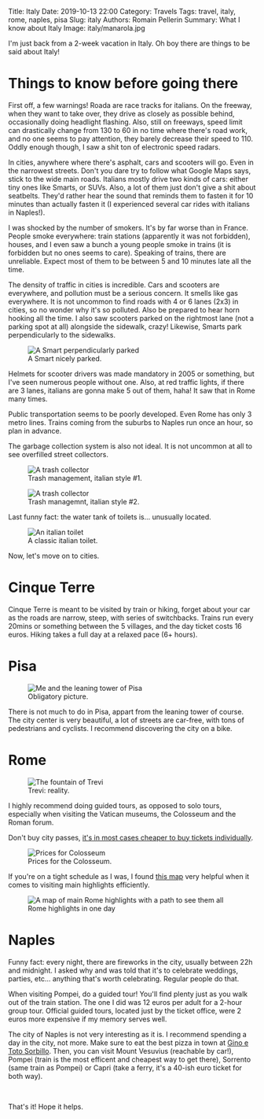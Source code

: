 Title: Italy
Date: 2019-10-13 22:00
Category: Travels
Tags: travel, italy, rome, naples, pisa
Slug: italy
Authors: Romain Pellerin
Summary: What I know about Italy
Image: italy/manarola.jpg

I'm just back from a 2-week vacation in Italy. Oh boy there are things to be said about Italy!

# Things to know before going there

First off, a few warnings! Roada are race tracks for italians. On the freeway, when they want to take over, they drive as closely as possible behind, occasionally doing headlight flashing. Also, still on freeways, speed limit can drastically change from 130 to 60 in no time where there's road work, and no one seems to pay attention, they barely decrease their speed to 110. Oddly enough though, I saw a shit ton of electronic speed radars.

In cities, anywhere where there's asphalt, cars and scooters will go. Even in the narrowest streets. Don't you dare try to follow what Google Maps says, stick to the wide main roads. Italians mostly drive two kinds of cars: either tiny ones like Smarts, or SUVs. Also, a lot of them just don't give a shit about seatbelts. They'd rather hear the sound that reminds them to fasten it for 10 minutes than actually fasten it (I experienced several car rides with italians in Naples!).

I was shocked by the number of smokers. It's by far worse than in France. People smoke everywhere: train stations (apparently it was not forbidden), houses, and I even saw a bunch a young people smoke in trains (it is forbidden but no ones seems to care). Speaking of trains, there are unreliable. Expect most of them to be between 5 and 10 minutes late all the time.

The density of traffic in cities is incredible. Cars and scooters are everywhere, and pollution must be a serious concern. It smells like gas everywhere. It is not uncommon to find roads with 4 or 6 lanes (2x3) in cities, so no wonder why it's so polluted. Also be prepared to hear horn hooking all the time. I also saw scooters parked on the rightmost lane (not a parking spot at all) alongside the sidewalk, crazy! Likewise, Smarts park perpendicularly to the sidewalks.

<figure class="center">
<img src="{filename}/images/italy/smart.jpg" alt="A Smart perpendicularly parked" />
<figcaption>A Smart nicely parked.</figcaption>
</figure>

Helmets for scooter drivers was made mandatory in 2005 or something, but I've seen numerous people without one. Also, at red traffic lights, if there are 3 lanes, italians are gonna make 5 out of them, haha! It saw that in Rome many times.

Public transportation seems to be poorly developed. Even Rome has only 3 metro lines. Trains coming from the suburbs to Naples run once an hour, so plan in advance.

The garbage collection system is also not ideal. It is not uncommon at all to see overfilled street collectors.

<figure class="center">
<img src="{filename}/images/italy/trash1.jpg" alt="A trash collector" />
<figcaption>Trash management, italian style #1.</figcaption>
</figure>

<figure class="center">
<img src="{filename}/images/italy/trash2.jpg" alt="A trash collector" />
<figcaption>Trash managemnt, italian style #2.</figcaption>
</figure>

Last funny fact: the water tank of toilets is... unusually located.

<figure class="center">
<img src="{filename}/images/italy/toilet.jpg" alt="An italian toilet" />
<figcaption>A classic italian toilet.</figcaption>
</figure>

Now, let's move on to cities.

# Cinque Terre

Cinque Terre is meant to be visited by train or hiking, forget about your car as the roads are narrow, steep, with series of switchbacks. Trains run every 20mins or something between the 5 villages, and the day ticket costs 16 euros. Hiking takes a full day at a relaxed pace (6+ hours).

# Pisa

<figure class="center">
<img src="{filename}/images/italy/pisa.jpg" alt="Me and the leaning tower of Pisa" />
<figcaption>Obligatory picture.</figcaption>
</figure>

There is not much to do in Pisa, appart from the leaning tower of course. The city center is very beautiful, a lot of streets are car-free, with tons of pedestrians and cyclists. I recommend discovering the city on a bike.

# Rome

<figure class="center">
<img src="{filename}/images/italy/trevi.jpg" alt="The fountain of Trevi" />
<figcaption>Trevi: reality.</figcaption>
</figure>

I highly recommend doing guided tours, as opposed to solo tours, especially when visiting the Vatican museums, the Colosseum and the Roman forum.

Don't buy city passes, [it's in most cases cheaper to buy tickets individually](https://revealedrome.com/2017/05/is-a-roma-pass-worth-it-or-omnia-card/).

<figure class="center">
<img src="{filename}/images/italy/rome.jpg" alt="Prices for Colosseum" />
<figcaption>Prices for the Colosseum.</figcaption>
</figure>

If you're on a tight schedule as I was, I found [this map](https://www.romewise.com/rome-highlights-in-one-day.html) very helpful when it comes to visiting main highlights efficiently.

<figure class="center">
<img src="{filename}/images/italy/rome-highlights.png" alt="A map of main Rome highlights with a path to see them all" />
<figcaption>Rome highlights in one day</figcaption>
</figure>

# Naples

Funny fact: every night, there are fireworks in the city, usually between 22h and midnight. I asked why and was told that it's to celebrate weddings, parties, etc... anything that's worth celebrating. Regular people do that.

When visiting Pompei, do a guided tour! You'll find plenty just as you walk out of the train station. The one I did was 12 euros per adult for a 2-hour group tour. Official guided tours, located just by the ticket office, were 2 euros more expensive if my memory serves well.

The city of Naples is not very interesting as it is. I recommend spending a day in the city, not more. Make sure to eat the best pizza in town at [Gino e Toto Sorbillo](https://www.sorbillo.it/). Then, you can visit Mount Vesuvius (reachable by car!), Pompei (train is the most efficent and cheapest way to get there), Sorrento (same train as Pompei) or Capri (take a ferry, it's a 40-ish euro ticket for both way).

<br />

That's it! Hope it helps.
